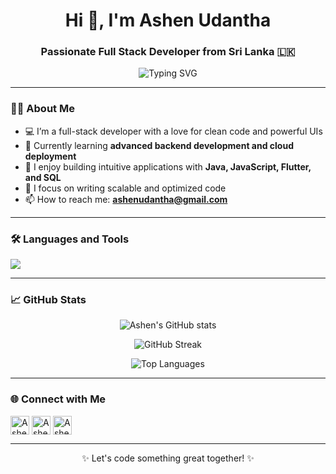 <h1 align="center">Hi 👋, I'm Ashen Udantha</h1>
<h3 align="center">Passionate Full Stack Developer from Sri Lanka 🇱🇰</h3>

<p align="center">
  <img src="https://readme-typing-svg.herokuapp.com?font=Fira+Code&size=24&pause=1000&color=58A6FF&center=true&vCenter=true&width=435&lines=Full+Stack+Developer;Tech+Enthusiast;Code.+Create.+Innovate." alt="Typing SVG" />
</p>

---

### 👨‍💻 About Me

- 💻 I’m a full-stack developer with a love for clean code and powerful UIs  
- 🌱 Currently learning **advanced backend development and cloud deployment**
- 🚀 I enjoy building intuitive applications with **Java, JavaScript, Flutter, and SQL**
- 🎯 I focus on writing scalable and optimized code
- 📫 How to reach me: **ashenudantha@gmail.com**

---

### 🛠️ Languages and Tools

<p align="left">
  <img src="https://skillicons.dev/icons?i=java,js,flutter,dart,html,css,react,nodejs,mysql,sqlite,git,github,vscode,figma" />
</p>

---

### 📈 GitHub Stats

<p align="center">
  <img src="https://github-readme-stats.vercel.app/api?username=ashenleen&show_icons=true&theme=tokyonight&hide_border=true" alt="Ashen's GitHub stats" />
</p>
<p align="center">
  <img src="https://github-readme-streak-stats.herokuapp.com/?user=ashenleen&theme=tokyonight&hide_border=true" alt="GitHub Streak" />
</p>
<p align="center">
  <img src="https://github-readme-stats.vercel.app/api/top-langs/?username=ashenleen&layout=compact&theme=tokyonight&hide_border=true" alt="Top Languages" />
</p>

---

### 🌐 Connect with Me

<p align="left">
  <a href="https://linkedin.com/in/ashenudantha" target="blank"><img align="center" src="https://cdn.jsdelivr.net/gh/devicons/devicon/icons/linkedin/linkedin-original.svg" alt="Ashen LinkedIn" height="30" width="30" /></a>
  <a href="mailto:ashenudantha@gmail.com"><img align="center" src="https://cdn.jsdelivr.net/gh/devicons/devicon/icons/google/google-original.svg" alt="Ashen Email" height="30" width="30" /></a>
  <a href="https://www.youtube.com/@ashenleen" target="blank"><img align="center" src="https://cdn.jsdelivr.net/npm/simple-icons@v5/icons/youtube.svg" alt="Ashen YouTube" height="30" width="30" /></a>
</p>

---

<p align="center">✨ Let's code something great together! ✨</p>


<!--
**ashenudantha/ashenudantha** is a ✨ _special_ ✨ repository because its `README.md` (this file) appears on your GitHub profile.

Here are some ideas to get you started:

- 🔭 I’m currently working on ...
- 🌱 I’m currently learning ...
- 👯 I’m looking to collaborate on ...
- 🤔 I’m looking for help with ...
- 💬 Ask me about ...
- 📫 How to reach me: ...
- 😄 Pronouns: ...
- ⚡ Fun fact: ...
-->
